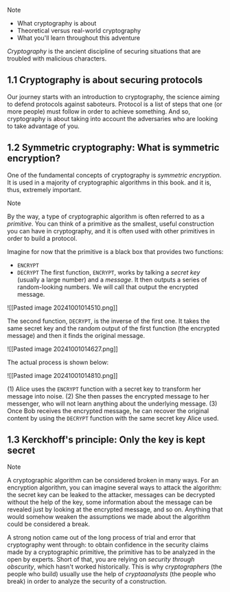 > [!NOTE]
> - What cryptography is about
> - Theoretical versus real-world cryptography
> - What you'll learn throughout this adventure

*Cryptography* is the ancient discipline of securing situations that are troubled with malicious characters. 

## 1.1 Cryptography is about securing protocols
Our journey starts with an introduction to cryptography, the science aiming to defend protocols against saboteurs. Protocol is a list of steps that one (or more people) must follow in order to achieve something. 
And so, cryptography is about taking into account the adversaries who are looking to take advantage of you.

## 1.2 Symmetric cryptography: What is symmetric encryption?
One of the fundamental concepts of cryptography is *symmetric encryption*. It is used in a majority of cryptographic algorithms in this book. and it is, thus, extremely important.

> [!NOTE]
> By the way, a type of cryptographic algorithm is often referred to as a
*primitive*. You can think of a primitive as the smallest, useful construction you
can have in cryptography, and it is often used with other primitives in order to
build a protocol.

Imagine for now that the primitive is a black box that provides two functions:
- `ENCRYPT`
- `DECRYPT`
The first function, `ENCRYPT`, works by talking a *secret key* (usually a large number) and a *message*. It then outputs a series of random-looking numbers. We will call that output the encrypted message.

![[Pasted image 20241001014510.png]]

The second function, `DECRYPT`, is the inverse of the first one. It takes the same secret key and the random output of the first function (the encrypted message) and then it finds the original message. 

![[Pasted image 20241001014627.png]]

The actual process is shown below:

![[Pasted image 20241001014810.png]]

(1) Alice uses the `ENCRYPT` function with a secret key to transform her message into noise. (2) She then passes the encrypted message to her messenger, who will not learn anything about the underlying message. (3) Once Bob receives the encrypted message, he can recover the original content by using the `DECRYPT` function with the same secret key Alice used.

## 1.3 Kerckhoff's principle: Only the key is kept secret

> [!NOTE]
> A cryptographic algorithm can be considered broken in many ways. For an encryption algorithm, you can imagine several ways to attack the algorithm: the secret key can be leaked to the attacker, messages can be decrypted without the help of the key, some information about the message can be revealed just by looking at the encrypted message, and so on. Anything that would somehow weaken the assumptions we made about the algorithm could be considered a break.

A strong notion came out of the long process of trial and error that cryptography went through: to obtain confidence in the security claims made by a cryptographic primitive, the primitive has to be analyzed in the open by experts. Short of that, you are relying on *security through obscurity*, which hasn't worked historically. This is why *cryptographers* (the people who build) usually use the help of *cryptaanalysts* (the people who break) in order to analyze the security of a construction. 